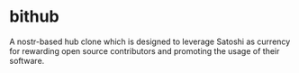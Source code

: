 # bithub
A nostr-based hub clone which is designed to leverage Satoshi as currency for rewarding open source contributors and promoting the usage of their software.
